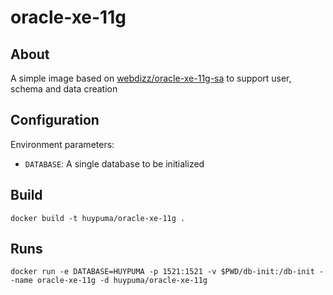 # oracle-xe-11g

## About 

A simple image based on [webdizz/oracle-xe-11g-sa]() to support user, schema and data creation

## Configuration

Environment parameters:
- `DATABASE`: A single database to be initialized



## Build

```
docker build -t huypuma/oracle-xe-11g .
```

## Runs

```
docker run -e DATABASE=HUYPUMA -p 1521:1521 -v $PWD/db-init:/db-init --name oracle-xe-11g -d huypuma/oracle-xe-11g
```